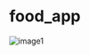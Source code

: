 # food_app

![image1](https://github.com/user-attachments/assets/5ceb46ef-7c5e-41d2-82bf-e539c40423b8)


